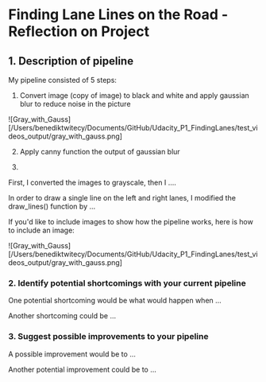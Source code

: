 # **Finding Lane Lines on the Road - Reflection on Project**

## 1. Description of pipeline

My pipeline consisted of 5 steps:

1. Convert image (copy of image) to black and white and apply gaussian blur to reduce noise in the picture

![Gray_with_Gauss][/Users/benediktwitecy/Documents/GitHub/Udacity_P1_FindingLanes/test_videos_output/gray_with_gauss.png]

2. Apply canny function the output of gaussian blur


4.

First, I converted the images to grayscale, then I ....

In order to draw a single line on the left and right lanes, I modified the draw_lines() function by ...

If you'd like to include images to show how the pipeline works, here is how to include an image:

![Gray_with_Gauss][/Users/benediktwitecy/Documents/GitHub/Udacity_P1_FindingLanes/test_videos_output/gray_with_gauss.png]


### 2. Identify potential shortcomings with your current pipeline


One potential shortcoming would be what would happen when ...

Another shortcoming could be ...


### 3. Suggest possible improvements to your pipeline

A possible improvement would be to ...

Another potential improvement could be to ...
